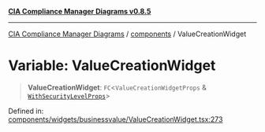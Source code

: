 [**CIA Compliance Manager Diagrams v0.8.5**](../../README.md)

***

[CIA Compliance Manager Diagrams](../../modules.md) / [components](../README.md) / ValueCreationWidget

# Variable: ValueCreationWidget

> **ValueCreationWidget**: `FC`\<`ValueCreationWidgetProps` & [`WithSecurityLevelProps`](../../typedoc-entry/interfaces/WithSecurityLevelProps.md)\>

Defined in: [components/widgets/businessvalue/ValueCreationWidget.tsx:273](https://github.com/Hack23/cia-compliance-manager/blob/b7c3bc9644fb5b9d82b5b184ba290206da25104b/src/components/widgets/businessvalue/ValueCreationWidget.tsx#L273)
